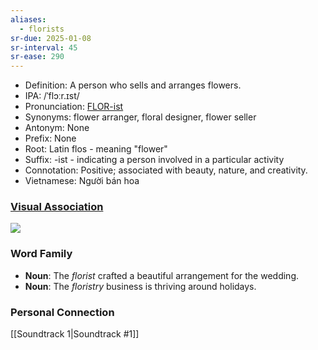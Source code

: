 ```yaml
---
aliases:
  - florists
sr-due: 2025-01-08
sr-interval: 45
sr-ease: 290
---
```

- Definition: A person who sells and arranges flowers.
- IPA: /ˈflɔːr.ɪst/
- Pronunciation: [FLOR-ist](https://www.google.com/search?q=how+to+pronounce+florist)
- Synonyms: flower arranger, floral designer, flower seller
- Antonym: None
- Prefix: None
- Root: Latin flos - meaning "flower"
- Suffix: -ist - indicating a person involved in a particular activity
- Connotation: Positive; associated with beauty, nature, and creativity.
- Vietnamese: Người bán hoa

### [Visual Association](https://www.google.com/search?tbm=isch&q=florist)

![](https://d263ao8qih4miy.cloudfront.net/wp-content/uploads/2022/04/Soundtrack104-00082.jpg)
### Word Family

- **Noun**: The *florist* crafted a beautiful arrangement for the wedding.
- **Noun**: The *floristry* business is thriving around holidays.

### Personal Connection

[[Soundtrack 1|Soundtrack #1]]

